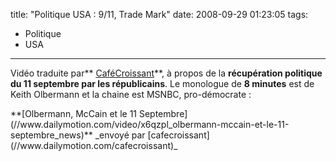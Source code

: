 title: "Politique USA : 9/11, Trade Mark"
date: 2008-09-29 01:23:05
tags:
  - Politique
  - USA
---

Vidéo traduite par** [CaféCroissant](//cafecroissant.fr/2008/bonne-nuit-et-bonne-chance/)**, à propos de la **récupération politique du 11 septembre par les républicains**. Le monologue de **8 minutes** est de Keith Olbermann et la chaine est MSNBC, pro-démocrate&nbsp;:
<div>
**[Olbermann, McCain et le 11 Septembre](//www.dailymotion.com/video/x6qzpl_olbermann-mccain-et-le-11-septembre_news)**
_envoyé par [cafecroissant](//www.dailymotion.com/cafecroissant)_</div>
